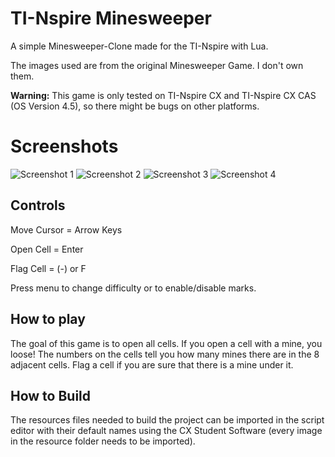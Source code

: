 
# TI-Nspire Minesweeper

A simple Minesweeper-Clone made for the TI-Nspire with Lua.

The images used are from the original Minesweeper Game. I don't own them.

**Warning:** This game is only tested on TI-Nspire CX and TI-Nspire CX CAS
(OS Version 4.5), so there might be bugs on other platforms.


# Screenshots

![Screenshot 1](screenshots/Screenshot1.png)
![Screenshot 2](screenshots/Screenshot2.png)
![Screenshot 3](screenshots/Screenshot3.png)
![Screenshot 4](screenshots/Screenshot4.png)


## Controls

Move Cursor = Arrow Keys

Open Cell = Enter

Flag Cell = (-) or F

Press menu to change difficulty or to enable/disable marks.


## How to play

The goal of this game is to open all cells.
If you open a cell with a mine, you loose!
The numbers on the cells tell you how many mines there are in the 8 adjacent cells.
Flag a cell if you are sure that there is a mine under it.


## How to Build

The resources files needed to build the project can be imported in the script
editor with their default names using the CX Student Software (every image in
the resource folder needs to be imported).

